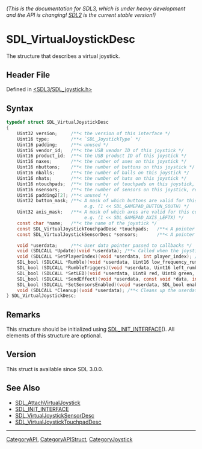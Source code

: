 ###### (This is the documentation for SDL3, which is under heavy development and the API is changing! [SDL2](https://wiki.libsdl.org/SDL2/) is the current stable version!)
# SDL_VirtualJoystickDesc

The structure that describes a virtual joystick.

## Header File

Defined in [<SDL3/SDL_joystick.h>](https://github.com/libsdl-org/SDL/blob/main/include/SDL3/SDL_joystick.h)

## Syntax

```c
typedef struct SDL_VirtualJoystickDesc
{
    Uint32 version;     /**< the version of this interface */
    Uint16 type;        /**< `SDL_JoystickType` */
    Uint16 padding;     /**< unused */
    Uint16 vendor_id;   /**< the USB vendor ID of this joystick */
    Uint16 product_id;  /**< the USB product ID of this joystick */
    Uint16 naxes;       /**< the number of axes on this joystick */
    Uint16 nbuttons;    /**< the number of buttons on this joystick */
    Uint16 nballs;      /**< the number of balls on this joystick */
    Uint16 nhats;       /**< the number of hats on this joystick */
    Uint16 ntouchpads;  /**< the number of touchpads on this joystick, requires `touchpads` to point at valid descriptions */
    Uint16 nsensors;    /**< the number of sensors on this joystick, requires `sensors` to point at valid descriptions */
    Uint16 padding2[2]; /**< unused */
    Uint32 button_mask; /**< A mask of which buttons are valid for this controller
                             e.g. (1 << SDL_GAMEPAD_BUTTON_SOUTH) */
    Uint32 axis_mask;   /**< A mask of which axes are valid for this controller
                             e.g. (1 << SDL_GAMEPAD_AXIS_LEFTX) */
    const char *name;   /**< the name of the joystick */
    const SDL_VirtualJoystickTouchpadDesc *touchpads;   /**< A pointer to an array of touchpad descriptions, required if `ntouchpads` is > 0 */
    const SDL_VirtualJoystickSensorDesc *sensors;       /**< A pointer to an array of sensor descriptions, required if `nsensors` is > 0 */

    void *userdata;     /**< User data pointer passed to callbacks */
    void (SDLCALL *Update)(void *userdata); /**< Called when the joystick state should be updated */
    void (SDLCALL *SetPlayerIndex)(void *userdata, int player_index); /**< Called when the player index is set */
    SDL_bool (SDLCALL *Rumble)(void *userdata, Uint16 low_frequency_rumble, Uint16 high_frequency_rumble); /**< Implements SDL_RumbleJoystick() */
    SDL_bool (SDLCALL *RumbleTriggers)(void *userdata, Uint16 left_rumble, Uint16 right_rumble); /**< Implements SDL_RumbleJoystickTriggers() */
    SDL_bool (SDLCALL *SetLED)(void *userdata, Uint8 red, Uint8 green, Uint8 blue); /**< Implements SDL_SetJoystickLED() */
    SDL_bool (SDLCALL *SendEffect)(void *userdata, const void *data, int size); /**< Implements SDL_SendJoystickEffect() */
    SDL_bool (SDLCALL *SetSensorsEnabled)(void *userdata, SDL_bool enabled); /**< Implements SDL_SetGamepadSensorEnabled() */
    void (SDLCALL *Cleanup)(void *userdata); /**< Cleans up the userdata when the joystick is detached */
} SDL_VirtualJoystickDesc;
```

## Remarks

This structure should be initialized using
[SDL_INIT_INTERFACE](SDL_INIT_INTERFACE)(). All elements of this structure
are optional.

## Version

This struct is available since SDL 3.0.0.

## See Also

- [SDL_AttachVirtualJoystick](SDL_AttachVirtualJoystick)
- [SDL_INIT_INTERFACE](SDL_INIT_INTERFACE)
- [SDL_VirtualJoystickSensorDesc](SDL_VirtualJoystickSensorDesc)
- [SDL_VirtualJoystickTouchpadDesc](SDL_VirtualJoystickTouchpadDesc)

----
[CategoryAPI](CategoryAPI), [CategoryAPIStruct](CategoryAPIStruct), [CategoryJoystick](CategoryJoystick)


